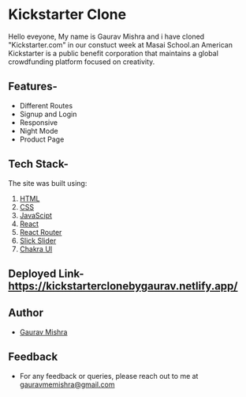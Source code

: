 # Kickstarter Clone

Hello eveyone, My name is Gaurav Mishra and i have cloned "Kickstarter.com" in our constuct week at Masai School.an American Kickstarter is a public benefit corporation that maintains a global crowdfunding platform focused on creativity. 

## Features- 

* Different Routes
* Signup and Login
* Responsive
* Night Mode
* Product Page


## Tech Stack- 

The site was built using:
1. [HTML](https://developer.mozilla.org/en-US/docs/Web/HTML)
2. [CSS](https://developer.mozilla.org/en-US/docs/Web/CSS)
3. [JavaScipt](https://developer.mozilla.org/en-US/docs/Web/JavaScript)
4. [React](https://reactjs.org/)
5. [React Router](https://reactrouter.com/)
6. [Slick Slider](https://kenwheeler.github.io/slick/)
7. [Chakra UI](https://chakra-ui.com/)

## Deployed Link- https://kickstarterclonebygaurav.netlify.app/

## Author

* [Gaurav Mishra](https://www.linkedin.com/in/gaurav-mishra-435814a8/)

## Feedback

* For any feedback or queries, please reach out to me at gauravmemishra@gmail.com
